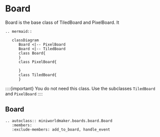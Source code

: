 Board
======

Board is the base class of TiledBoard and PixelBoard. It

```{eval-rst}
.. mermaid::

   classDiagram
      Board <|-- PixelBoard
      Board <|-- TiledBoard
      class Board{
      }
      class PixelBoard{

      }
      class TiledBoard{
      }  
```

::::{important}
You do not need this class. Use the subclasses `TiledBoard` and `PixelBoard`
::::

## Board

```{eval-rst}
.. autoclass:: miniworldmaker.boards.board.Board
   :members:
   :exclude-members: add_to_board, handle_event
```


